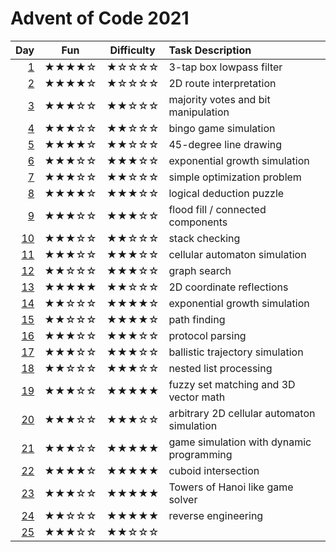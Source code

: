 # Advent of Code 2021

| Day      | Fun   | Difficulty | Task Description
| -------: | :---: | :--------: | :---------------
|  [1](01) | ★★★★☆ | ★☆☆☆☆      | 3-tap box lowpass filter
|  [2](02) | ★★★★☆ | ★☆☆☆☆      | 2D route interpretation
|  [3](03) | ★★★☆☆ | ★★☆☆☆      | majority votes and bit manipulation
|  [4](04) | ★★★☆☆ | ★★☆☆☆      | bingo game simulation
|  [5](05) | ★★★★☆ | ★★☆☆☆      | 45-degree line drawing
|  [6](06) | ★★★☆☆ | ★★★☆☆      | exponential growth simulation
|  [7](07) | ★★★☆☆ | ★★☆☆☆      | simple optimization problem
|  [8](08) | ★★★★☆ | ★★★☆☆      | logical deduction puzzle
|  [9](09) | ★★★☆☆ | ★★★☆☆      | flood fill / connected components
| [10](10) | ★★★☆☆ | ★★☆☆☆      | stack checking
| [11](11) | ★★★☆☆ | ★★★☆☆      | cellular automaton simulation
| [12](12) | ★★☆☆☆ | ★★★☆☆      | graph search
| [13](13) | ★★★★★ | ★★☆☆☆      | 2D coordinate reflections
| [14](14) | ★★☆☆☆ | ★★★★☆      | exponential growth simulation
| [15](15) | ★★☆☆☆ | ★★★★☆      | path finding
| [16](16) | ★★★☆☆ | ★★★☆☆      | protocol parsing
| [17](17) | ★★★☆☆ | ★★★☆☆      | ballistic trajectory simulation
| [18](18) | ★★☆☆☆ | ★★★☆☆      | nested list processing
| [19](19) | ★★★☆☆ | ★★★★★      | fuzzy set matching and 3D vector math
| [20](20) | ★★★☆☆ | ★★★☆☆      | arbitrary 2D cellular automaton simulation
| [21](21) | ★★★☆☆ | ★★★★★      | game simulation with dynamic programming
| [22](22) | ★★★★☆ | ★★★★★      | cuboid intersection
| [23](23) | ★★★☆☆ | ★★★★★      | Towers of Hanoi like game solver
| [24](24) | ★★☆☆☆ | ★★★★★      | reverse engineering
| [25](25) | ★★★☆☆ | ★★☆☆☆      | 
